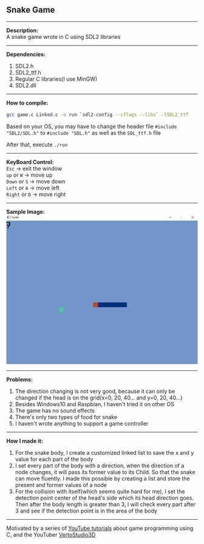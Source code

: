 ## Snake Game  
------
**Description:**  
A snake game wrote in C using SDL2 libraries  

------
**Dependencies:**  
1. SDL2.h  
2. SDL2_ttf.h  
3. Regular C libraries(I use MinGW)
4. SDL2.dll    

------
**How to compile:**  
```bash
gcc game.c Linked.c -o run `sdl2-config --cflags --libs` -lSDL2_ttf
```  
Based on your OS, you may have to change the header file `#include "SDL2/SDL.h"` to `#include "SDL.h"` as well as the `SDL_ttf.h` file  

After that, execute `./run`

------
**KeyBoard Control:**  
`Esc` -> exit the window  
`up` or `W` -> move up  
`Down` or `S` -> move down  
`Left` or `A` -> move left  
`Right` or `D` -> move right  

------
**Sample Image:**  
![Sample Image](./img/SampleIMG.png)  

------
**Problems:**  
1. The direction changing is not very good, because it can only be changed if the head is on the grid(x=0, 20, 40... and y=0, 20, 40...)  
2. Besides Windows10 and Raspbian, I haven't tried it on other OS  
3. The game has no sound effects  
4. There's only two types of food for snake  
5. I haven't wrote anything to support a game controller  

------
**How I made it:**  
1. For the snake body, I create a customized linked list to save the x and y value for each part of the body  
2. I set every part of the body with a direction, when the direction of a node changes, it will pass its former value to its Child. So that the snake can move fluently. I made this possible by creating a list and store the present and former values of a node  
3. For the collision with itself(which seems quite hard for me), I set the detection point center of the head's side which its head direction goes. Then after the body length is greater than 3, I will check every part after 3 and see if the detection point is in the area of the body  

------
Motivated by a series of [YouTube tutorials](https://www.youtube.com/playlist?list=PLT6WFYYZE6uLMcPGS3qfpYm7T_gViYMMt) about game programming using C, and the YouTuber [VertoStudio3D](https://www.youtube.com/channel/UCPsK6vduM-ZqbszTuzNJrcQ)